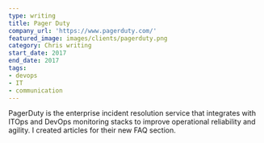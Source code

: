 ```yaml
---
type: writing
title: Pager Duty
company_url: 'https://www.pagerduty.com/'
featured_image: images/clients/pagerduty.png
category: Chris writing
start_date: 2017
end_date: 2017
tags:
- devops
- IT
- communication
---
```


PagerDuty is the enterprise incident resolution service that integrates with ITOps and DevOps monitoring stacks to improve operational reliability and agility. I created articles for their new FAQ section.
